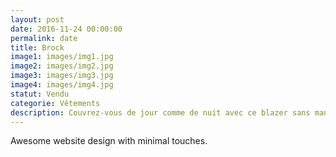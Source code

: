 ```yaml
---
layout: post
date: 2016-11-24 00:00:00
permalink: date
title: Brock
image1: images/img1.jpg
image2: images/img2.jpg
image3: images/img3.jpg
image4: images/img4.jpg  
statut: Vendu
categorie: Vêtements
description: Couvrez-vous de jour comme de nuit avec ce blazer sans manches. Couleur : Beige. Etat : Occasion.
---
```


Awesome website design with minimal touches.
